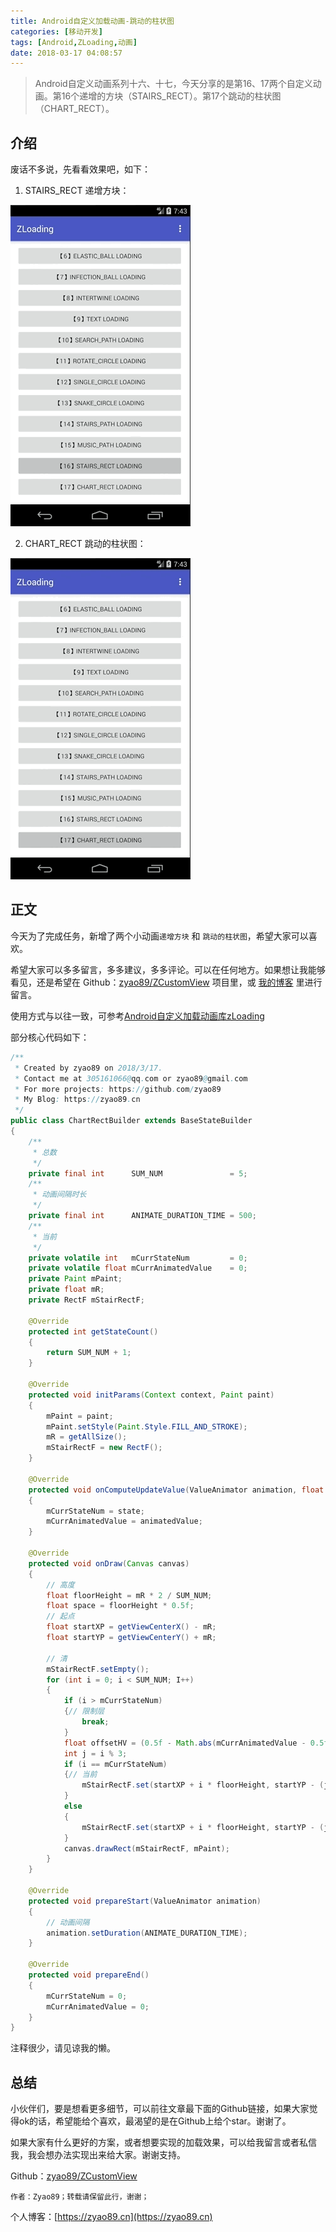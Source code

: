 ```yaml
---
title: Android自定义加载动画-跳动的柱状图
categories: [移动开发]
tags: [Android,ZLoading,动画]
date: 2018-03-17 04:08:57
---
```


> Android自定义动画系列十六、十七，今天分享的是第16、17两个自定义动画。第16个递增的方块（STAIRS_RECT）。第17个跳动的柱状图（CHART_RECT）。

## 介绍

废话不多说，先看看效果吧，如下：

1. STAIRS_RECT 递增方块：

![系列十六](./img1.gif)

2. CHART_RECT 跳动的柱状图：

![系列十七](./img2.gif)

## 正文

今天为了完成任务，新增了两个小动画`递增方块` 和 `跳动的柱状图`，希望大家可以喜欢。

希望大家可以多多留言，多多建议，多多评论。可以在任何地方。如果想让我能够看见，还是希望在 Github：[zyao89/ZCustomView](https://github.com/zyao89/ZCustomView) 项目里，或 [我的博客](https://zyao89.cn) 里进行留言。

使用方式与以往一致，可参考[Android自定义加载动画库zLoading](../Android自定义加载动画库zLoading/README.md)

部分核心代码如下：

```java
/**
 * Created by zyao89 on 2018/3/17.
 * Contact me at 305161066@qq.com or zyao89@gmail.com
 * For more projects: https://github.com/zyao89
 * My Blog: https://zyao89.cn
 */
public class ChartRectBuilder extends BaseStateBuilder
{
    /**
     * 总数
     */
    private final int      SUM_NUM               = 5;
    /**
     * 动画间隔时长
     */
    private final int      ANIMATE_DURATION_TIME = 500;
    /**
     * 当前
     */
    private volatile int   mCurrStateNum         = 0;
    private volatile float mCurrAnimatedValue    = 0;
    private Paint mPaint;
    private float mR;
    private RectF mStairRectF;

    @Override
    protected int getStateCount()
    {
        return SUM_NUM + 1;
    }

    @Override
    protected void initParams(Context context, Paint paint)
    {
        mPaint = paint;
        mPaint.setStyle(Paint.Style.FILL_AND_STROKE);
        mR = getAllSize();
        mStairRectF = new RectF();
    }

    @Override
    protected void onComputeUpdateValue(ValueAnimator animation, float animatedValue, int state)
    {
        mCurrStateNum = state;
        mCurrAnimatedValue = animatedValue;
    }

    @Override
    protected void onDraw(Canvas canvas)
    {
        // 高度
        float floorHeight = mR * 2 / SUM_NUM;
        float space = floorHeight * 0.5f;
        // 起点
        float startXP = getViewCenterX() - mR;
        float startYP = getViewCenterY() + mR;

        // 清
        mStairRectF.setEmpty();
        for (int i = 0; i < SUM_NUM; I++)
        {
            if (i > mCurrStateNum)
            {// 限制层
                break;
            }
            float offsetHV = (0.5f - Math.abs(mCurrAnimatedValue - 0.5f)) * floorHeight;
            int j = i % 3;
            if (i == mCurrStateNum)
            {// 当前
                mStairRectF.set(startXP + i * floorHeight, startYP - (j + 1) * floorHeight * mCurrAnimatedValue, startXP + (i + 1) * floorHeight - space, startYP);
            }
            else
            {
                mStairRectF.set(startXP + i * floorHeight, startYP - (j + 1) * floorHeight - offsetHV, startXP + (i + 1) * floorHeight - space, startYP);
            }
            canvas.drawRect(mStairRectF, mPaint);
        }
    }

    @Override
    protected void prepareStart(ValueAnimator animation)
    {
        // 动画间隔
        animation.setDuration(ANIMATE_DURATION_TIME);
    }

    @Override
    protected void prepareEnd()
    {
        mCurrStateNum = 0;
        mCurrAnimatedValue = 0;
    }
}
```

注释很少，请见谅我的懒。

## 总结

小伙伴们，要是想看更多细节，可以前往文章最下面的Github链接，如果大家觉得ok的话，希望能给个喜欢，最渴望的是在Github上给个star。谢谢了。

如果大家有什么更好的方案，或者想要实现的加载效果，可以给我留言或者私信我，我会想办法实现出来给大家。谢谢支持。

Github：[zyao89/ZCustomView](https://github.com/zyao89/ZCustomView)

`作者：Zyao89；转载请保留此行，谢谢；`

个人博客：[https://zyao89.cn](https://zyao89.cn)
